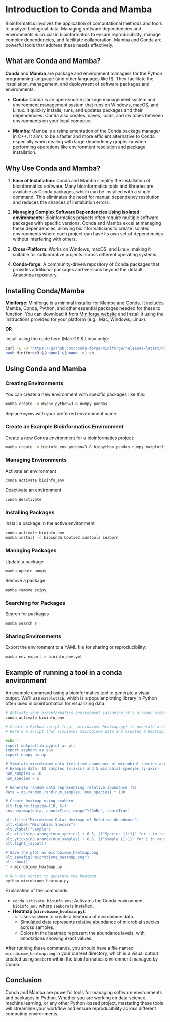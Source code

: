 # Introduction to Conda and Mamba
Bioinformatics involves the application of computational methods and tools to analyze biological data. Managing software dependencies and environments is crucial in bioinformatics to ensure reproducibility, manage complex dependencies, and facilitate collaboration. Mamba and Conda are powerful tools that address these needs effectively.

## What are Conda and Mamba?

**Conda** and **Mamba** are package and environment managers for the Python programming language (and other languages like R). They facilitate the installation, management, and deployment of software packages and environments.

- **Conda**: Conda is an open-source package management system and environment management system that runs on Windows, macOS, and Linux. It quickly installs, runs, and updates packages and their dependencies. Conda also creates, saves, loads, and switches between environments on your local computer.

- **Mamba**: Mamba is a reimplementation of the Conda package manager in C++. It aims to be a faster and more efficient alternative to Conda, especially when dealing with large dependency graphs or when performing operations like environment resolution and package installation.

## Why Use Conda and Mamba?

1. **Ease of Installation**: Conda and Mamba simplify the installation of bioinformatics software. Many bioinformatics tools and libraries are available as Conda packages, which can be installed with a single command. This eliminates the need for manual dependency resolution and reduces the chances of installation errors.

2. **Managing Complex Software Dependencies Using Isolated environments**: Bioinformatics projects often require multiple software packages with specific versions. Conda and Mamba excel at managing these dependencies, allowing bioinformaticians to create isolated environments where each project can have its own set of dependencies without interfering with others.

3. **Cross-Platform**: Works on Windows, macOS, and Linux, making it suitable for collaborative projects across different operating systems.

4. **Conda-forge**: A community-driven repository of Conda packages that provides additional packages and versions beyond the default Anaconda repository.

## Installing Conda/Mamba

**Miniforge**: Miniforge is a minimal installer for Mamba and Conda. It includes Mamba, Conda, Python, and other essential packages needed for these to function. You can download it from [Miniforge website](https://github.com/conda-forge/miniforge) and install it using the instructions provided for your platform (e.g., Mac, Windows, Linux).

**OR** 

install using the code here (Mac OS & Linux only):

```bash
curl -L -O "https://github.com/conda-forge/miniforge/releases/latest/download/Miniforge3-$(uname)-$(uname -m).sh"
bash Miniforge3-$(uname)-$(uname -m).sh
```


## Using Conda and Mamba

### Creating Environments

You can create a new environment with specific packages like this:

```bash
mamba create -n myenv python=3.8 numpy pandas
```
Replace `myenv` with your preferred environment name.  

### Create an Example Bioinformatics Environment

Create a new Conda environment for a bioinformatics project:

```bash
mamba create -n bioinfo_env python=3.8 biopython pandas numpy matplotlib
```

### Managing Environments
Activate an environment

```bash
conda activate bioinfo_env
```

Deactivate an environment

```bash
conda deactivate
```

### Installing Packages
Install a package in the active environment

```bash
conda activate bioinfo_env
mamba install -c bioconda bowtie2 samtools seaborn
```

### Managing Packages
Update a package
```bash
mamba update numpy
```
Remove a package
```bash
mamba remove scipy
```

### Searching for Packages
Search for packages
```bash
mamba search r
```

### Sharing Environments
Export the environment to a YAML file for sharing or reproducibility:

```bash
mamba env export > bioinfo_env.yml
```

## Example of running a tool in a conda environment
An example command using a bioinformatics tool to generate a visual output. We'll use `matplotlib`, which is a popular plotting library in Python often used in bioinformatics for visualizing data.

```bash
# Activate your bioinformatics environment (assuming it's already created)
conda activate bioinfo_env

# Create a Python script (e.g., microbiome_heatmap.py) to generate a heatmap
# Here's a script that simulates microbiome data and creates a heatmap:

echo '
import matplotlib.pyplot as plt
import seaborn as sns
import numpy as np

# Simulate microbiome data (relative abundance of microbial species across samples)
# Example data: 10 samples (x-axis) and 5 microbial species (y-axis)
num_samples = 10
num_species = 5

# Generate random data representing relative abundance (%)
data = np.random.rand(num_samples, num_species) * 100

# Create heatmap using seaborn
plt.figure(figsize=(10, 6))
sns.heatmap(data, annot=True, cmap="YlGnBu", cbar=True)

plt.title("Microbiome Data: Heatmap of Relative Abundance")
plt.xlabel("Microbial Species")
plt.ylabel("Sample")
plt.xticks(np.arange(num_species) + 0.5, [f"Species {i+1}" for i in range(num_species)])
plt.yticks(np.arange(num_samples) + 0.5, [f"Sample {i+1}" for i in range(num_samples)], rotation=0)
plt.tight_layout()

# Save the plot as microbiome_heatmap.png
plt.savefig("microbiome_heatmap.png")
plt.show()
' > microbiome_heatmap.py

# Run the script to generate the heatmap
python microbiome_heatmap.py
```
Explanation of the commands:
- `conda activate bioinfo_env`: Activates the Conda environment `bioinfo_env` where `seaborn` is installed.
- **Heatmap (`microbiome_heatmap.py`)**:
   - Uses `seaborn` to create a heatmap of microbiome data.
   - Simulated data represents relative abundance of microbial species across samples.
   - Colors in the heatmap represent the abundance levels, with annotations showing exact values. 

After running these commands, you should have a file named `microbiome_heatmap.png` in your current directory, which is a visual output created using `seaborn` within the bioinformatics environment managed by Conda.

## Conclusion

Conda and Mamba are powerful tools for managing software environments and packages in Python. Whether you are working on data science, machine learning, or any other Python-based project, mastering these tools will streamline your workflow and ensure reproducibility across different computing environments.


